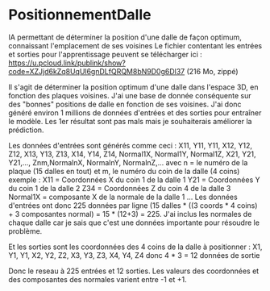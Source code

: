 # PositionnementDalle
IA permettant de déterminer la position d'une dalle de façon optimum, connaissant l'emplacement de ses voisines
Le fichier contentant les entrées et sorties pour l'apprentissage peuvent se télécharger ici :
https://u.pcloud.link/publink/show?code=XZJjd6kZq8UqUl6gnDLfQRQM8bN9D0g6Dl37
(216 Mo, zippé)

Il s'agit de déterminer la position optimum d'une dalle dans l'espace 3D, en fonction des plaques voisines.
J'ai une base de donnée conséquente sur des "bonnes" positions de dalle en fonction de ses voisines.
J'ai donc généré environ 1 millions de données d'entrées et des sorties pour entraîner le modèle.
Les 1er résultat sont pas mals mais je souhaiterais améliorer la prédiction.

Les données d'entrées sont générés comme ceci :
X11, Y11, Y11, X12, Y12, Z12, X13, Y13, Z13, X14, Y14, Z14, Normal1X, Normal1Y, Normal1Z, X21, Y21, Y21,..., Znm,NormalnX, NormalnY, NormalnZ,...
avec 
  n = le numéro de la plaque (15 dalles en tout)
  et m, le numéro du coin de la dalle (4 coins)
 exemple :
  X11 = Coordonnées X du coin 1 de la dalle 1
  Y21 = Coordonnées Y du coin 1 de la dalle 2
  Z34 = Coordonnées Z du coin 4 de la dalle 3
  Normal1X = composante X de la normale de la dalle 1
  ...
Les données d'entrées ont donc 225 données par ligne (15 dalles * ((3 coords * 4 coins) + 3 composantes normal) = 15 * (12+3) = 225.
J'ai inclus les normales de chaque dalle car je sais que c'est une données importante pour résoudre le problème.

Et les sorties sont les coordonnées des 4 coins de la dalle à positionner :
X1, Y1, Y1, X2, Y2, Z2, X3, Y3, Z3, X4, Y4, Z4
donc 4 * 3 = 12 données de sortie

Donc le reseau à 225 entrées et 12 sorties.
Les valeurs des coordonnées et des composantes des normales varient entre -1 et +1.
